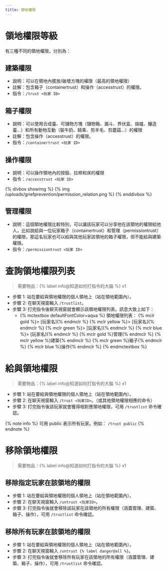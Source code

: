 ```yaml
---
title: 領地權限
---
```


# 領地權限等級

有三種不同的領地權限，分別為：

## 建築權限

* 說明：可以在領地內擺放/破壞方塊的權限（最高的領地權限）
* 註解：包含箱子（containertrust）和操作（accesstrust）的權限。
* 指令：`/trust <玩家 ID>`

## 箱子權限

* 說明：可以使用合成臺、可儲物方塊（儲物箱、漏斗、界伏盒、熔爐、釀造臺...）和所有動物互動（裝牛奶、騎乘、剪羊毛、剪蘑菇...）的權限
* 註解：包含操作（accesstrust）的權限。
* 指令：`/containertrust <玩家 ID>`

## 操作權限

* 說明：可以操作領地內的按鈕、拉桿和床的權限
* 指令：`/accesstrust <玩家 ID>`

{% divbox showimg %}
  {% img /uploads/griefprevention/permission_relation.png %}
{% enddivbox %}

## 管理權限

* 說明：這個領地權限比較特別，可以讓該玩家可以分享他在該領地的權限給他人，比如說給與一位玩家箱子（containertrust）和管理（permissiontrust）的權限，那這名玩家也可以給與其他玩家該領地的箱子權限，但不能給與建築權限。
* 指令：`/permissiontrust <玩家 ID>`

# 查詢領地權限列表

> 需要物品：{% label info@知道如何打指令的大腦 %} x1

* 步驟 1: 站在要給與領地權限的個人領地上（站在領地範圍內）。
* 步驟 2: 在聊天視窗輸入 `/trustlist`。
* 步驟 3: 打完指令後聊天視窗就會顯示該領地權限列表。訊息大致上如下：
  * {% mctextbox defaultFontColor=aqua %}
      領地權限列表：
      {% mclr gold   %}> [玩家名]{% endmclr %}
      {% mclr yellow %}> [玩家名]{% endmclr %}
      {% mclr green  %}> [玩家名]{% endmclr %}
      {% mclr blue   %}> [玩家名]{% endmclr %}
      {% mclr gold   %}管理{% endmclr %} {% mclr yellow %}建築{% endmclr %} {% mclr green  %}箱子{% endmclr %} {% mclr blue   %}操作{% endmclr %}
    {% endmctextbox %}

# 給與領地權限

> 需要物品：{% label info@知道如何打指令的大腦 %} x1

* 步驟 1: 站在要給與領地權限的個人領地上（站在領地範圍內）。
* 步驟 2: 在聊天視窗輸入 `/trust <玩家ID>`。（或其他領地權限相應的命令）
* 步驟 3: 打完指令後該玩家就會獲得相對應領地權限，可用 `/trustlist` 命令確認。

{% note info %}
可用 public 表示所有玩家。例如： `/trust public`
{% endnote %}

# 移除領地權限

> 需要物品：{% label info@知道如何打指令的大腦 %} x1

## 移除指定玩家在該領地的權限

* 步驟 1: 站在要給與領地權限的個人領地上（站在領地範圍內）。
* 步驟 2: 在聊天視窗輸入 `/untrust <玩家ID>`。
* 步驟 3: 打完指令後就會移除該玩家在該領地的所有權限（涵蓋管理、建築、箱子、操作），可用 `/trustlist` 命令確認。

## 移除所有玩家在該領地的權限

* 步驟 1: 站在要給與領地權限的個人領地上（站在領地範圍內）。
* 步驟 2: 在聊天視窗輸入 `/untrust {% label danger@all %}`。
* 步驟 3: 打完指令後就會移除所有玩家在該領地的所有權限（涵蓋管理、建築、箱子、操作），可用 `/trustlist` 命令確認。
